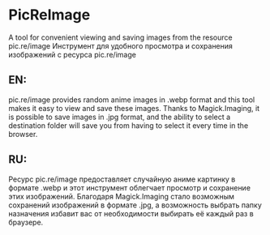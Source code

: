 # PicReImage
A tool for convenient viewing and saving images from the resource pic.re/image
Инструмент для удобного просмотра и сохранения изображений с ресурса pic.re/image

## EN:
pic.re/image provides random anime images in .webp format and this tool makes it easy to view and save these images. Thanks to Magick.Imaging, it is possible to save images in .jpg format, and the ability to select a destination folder will save you from having to select it every time in the browser.

## RU:
Ресурс pic.re/image предоставляет случайную аниме картинку в формате .webp и этот инструмент облегчает просмотр и сохранение этих изображений. Благодаря Magick.Imaging стало возможным сохранений изображений в формате .jpg, а возможность выбрать папку назначения избавит вас от необходимости выбирать её каждый раз в браузере. 

